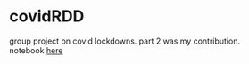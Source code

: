# covidRDD
group project on covid lockdowns. part 2 was my contribution.  
notebook [here](https://github.com/ReneDussault/covidRDD/blob/main/covidRDD.ipynb)
